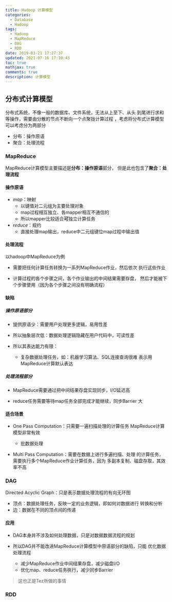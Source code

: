 ```yaml
---
title: Hadoop 计算模型
categories:
  - Database
  - Hadoop
tags:
  - Hadoop
  - MapReduce
  - DAG
  - RDD
date: 2019-03-21 17:27:37
updated: 2021-07-16 17:10:43
toc: true
mathjax: true
comments: true
description: 计算模型
---
```


##	分布式计算模型

分布式系统，不像一般的数据库、文件系统，无法从上至下、从头
到尾进行求和等操作，需要由分散的节点不断向一个点聚拢计算过程
，考虑将分布式计算模型可以考虑分为两部分

-	分布：操作原语
-	聚合：处理流程

###	MapReduce

MapReduce计算模型主要描述是**分布：操作原语**部分，
但是此也包含了**聚合：处理流程**

####	操作原语

-	*map*：映射
	-	以键值对二元组为主要处理对象
	-	map过程相互独立、各mapper相互不通信的
	-	所以mapper比较适合**可**独立计算任务
-	*reduce*：规约
	-	直接处理map输出，reduce中二元组键位map过程中输出值

####	处理流程

以hadoop中MapReduce为例

-	需要把任何计算任务转换为一系列MapReduce作业，然后依次
	执行这些作业

-	计算过程的各个步骤之间，各个作业输出的中间结果需要存盘，
	然后才能被下个步骤使用（因为各个步骤之间没有明确流程）

####	缺陷

#####	操作原语部分


-	提供原语少：需要用户处理更多逻辑，易用性差

-	所以抽象层次低：数据处理逻辑隐藏在用户代码中，可读性差

-	所以其表达能力有限：

	-	复杂数据处理任务，如：机器学习算法、SQL连接查询很难
	表示用MapReduce计算默认表达

#####	处理流程部分

-	MapReduce需要通过把中间结果存盘实现同步，I/O延迟高

-	reduce任务需要等待map任务全部完成才能继续，同步Barrier
	大

####	适合场景

-	One Pass Computation：只需要一遍扫描处理的计算任务
	MapReduce计算模型非常有效

	-	批数据处理
	
-	Multi Pass Computation：需要在数据上进行多遍扫描、处理
	的计算任务，需要执行多个MapReduce作业计算任务，因为
	多副本复制、磁盘存取，其效率不高

###	DAG

Directed Acyclic Graph：只是表示数据处理流程的有向无环图

-	顶点：数据处理任务，反映一定的业务逻辑，即如何对数据进行
	转换和分析
-	边：数据在不同的顶点间的传递

####	应用

-	DAG本身并不涉及如何处理数据，只是对数据数据流程的规划

-	所以DAG并不能改进MapReduce计算模型中原语部分的缺陷，只能
	优化数据处理流程

	-	减少MapReduce作业中间结果存盘，减少磁盘I/O
	-	优化map、reduce任务执行，减少同步Barrier

>	这也正是Tez所做的事情

###	RDD


